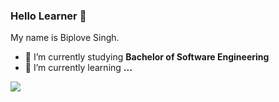 ### Hello Learner 👋
My name is Biplove Singh.
- 🔭 I’m currently studying **Bachelor of Software Engineering**
- 🌱 I’m currently learning **...**

![](https://komarev.com/ghpvc/?username=bipl0ve&style=flat-square)
